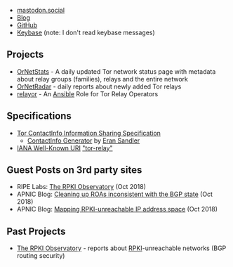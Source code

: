 * [mastodon.social](https://mastodon.social/@nusenu)
* [Blog](https://nusenu.medium.com)
* [GitHub](https://github.com/nusenu)
* [Keybase](https://keybase.io/nusenu) (note: I don't read keybase messages)


## Projects

* [OrNetStats](https://nusenu.github.io/OrNetStats/) - A daily updated Tor network status page with metadata about relay groups (families), relays and the entire network
* [OrNetRadar](https://nusenu.github.io/OrNetRadar/) - daily reports about newly added Tor relays
* [relayor](https://github.com/nusenu/ansible-relayor) - An [Ansible](https://www.ansible.com/) Role for Tor Relay Operators


## Specifications

* [Tor ContactInfo Information Sharing Specification](https://nusenu.github.io/ContactInfo-Information-Sharing-Specification/)
  * [ContactInfo Generator](https://torcontactinfogenerator.netlify.app) by [Eran Sandler](https://github.com/erans)
* [IANA Well-Known URI](https://www.iana.org/assignments/well-known-uris/well-known-uris.xhtml) ["tor-relay"](https://gitlab.torproject.org/tpo/core/torspec/-/blob/main/proposals/326-tor-relay-well-known-uri-rfc8615.md)

## Guest Posts on 3rd party sites

 * RIPE Labs: [The RPKI Observatory](https://labs.ripe.net/Members/nusenu_nusenu/the-rpki-observatory) (Oct 2018)
 * APNIC Blog: [Cleaning up ROAs inconsistent with the BGP state](https://blog.apnic.net/2018/10/16/cleaning-up-roas-inconsistent-with-the-bgp-state/) (Oct 2018)
 * APNIC Blog: [Mapping RPKI-unreachable IP address space](https://blog.apnic.net/2018/10/17/mapping-rpki-unreachable-ip-address-space/) (Oct 2018)

## Past Projects

* [The RPKI Observatory](https://nusenu.github.io/RPKI-Observatory/) - reports about [RPKI](https://en.wikipedia.org/wiki/Resource_Public_Key_Infrastructure)-unreachable networks (BGP routing security)
